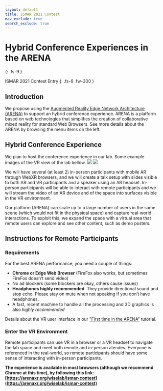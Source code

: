 ```yaml
---
layout: default
title: ISMAR 2021 Contest
nav_exclude: true
search_exclude: true
---
```


# Hybrid Conference Experiences in the ARENA
{: .fs-9 }

ISMAR 2021 Contest Entry
{: .fs-6 .fw-300 }

## Introduction

We propose using the [Augmented Reality Edge Network Architecture (ARENA)](arenaxr.org) to support an hybrid conference experience. ARENA is a platform based on web technologies that simplifies the creation of collaborative mixed reality for standard Web Browsers. See more details about the ARENA by browsing the menu items on the left.

## Hybrid Conference Experience

We plan to host the conference experience in our lab. Some example images of the VR view of the lab bellow.
![](../../assets/img/ismar-contest/cic-annex.jpg)
![](../../assets/img/ismar-contest/cic-annex-1.jpg)

We will have several (at least 2) in-person participants with mobile AR through WebXR browsers, and we will create a talk setup with slides visible to both AR and VR participants and a speaker using an AR headset. In-person participants will be able to interact with remote participants and we will stream the video of an AR device and of the space into surfaces visible in the VR environment.

Our platform (ARENA) can scale up to a large number of users in the same scene (which would not fit in the physical space) and capture real-world interactions. To exploit this, we expand the space with a virtual area that remote users can explore and see other content, such as demo posters.

## Instructions for Remote Participants

### Requirements
For the best ARENA performance, you need a couple of things:
- **Chrome or Edge Web Browser** (FireFox also works, but sometimes FireFox doesn’t send video)
- No ad blockers (some blockers are okay, others cause issues)
- **Headphones highly recommended**. They provide directional sound and stop echo. Please stay on mute when not speaking if you don’t have headphones.
- A fast, recent machine to handle all the processing and 3D graphics is also *highly recommended*

Details about the VR user interface in our ["First time in the ARENA"](/content/overview/user-guide.html) tutorial.

### Enter the VR Environment

Remote participants can use VR in a browser or a VR headset to navigate the lab space and meet both remote and in-person atendes. Everyone is referenced in the real-world, so remote participants should have some sense of interacting with in-person participants.

**The experience is available in most browsers (although we recommend Chrome at this time), by following this link:
[https://arenaxr.org/wiselab/ismar-contest](https://arenaxr.org/wiselab/ismar-contest)**

